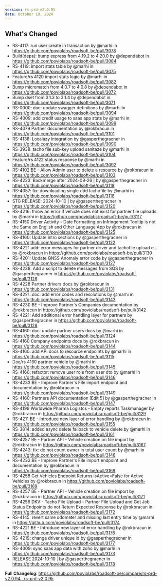 ```yaml
---
version: rs-prd-v2.0.95
date: October 10, 2024
---
```


## What's Changed
* RS-4117: run user create in transaction by @marhi in https://github.com/poviolabs/roadsoft-be/pull/3078
* Build(deps): bump express from 4.19.2 to 4.20.0 by @dependabot in https://github.com/poviolabs/roadsoft-be/pull/3084
* RS-4119: import stats table by @marhi in https://github.com/poviolabs/roadsoft-be/pull/3075
* Feature/rs 4120 import stats logic by @marhi in https://github.com/poviolabs/roadsoft-be/pull/3082
* Bump micromatch from 4.0.7 to 4.0.8 by @dependabot in https://github.com/poviolabs/roadsoft-be/pull/3072
* Bump dset from 3.1.3 to 3.1.4 by @dependabot in https://github.com/poviolabs/roadsoft-be/pull/3071
* RS-0000: doc: update swagger definitions by @marhi in https://github.com/poviolabs/roadsoft-be/pull/3094
* RS-4009: add credit usage to saas app stats by @marhi in https://github.com/poviolabs/roadsoft-be/pull/3099
* RS-4079 Partner documentation by @rokbracun in https://github.com/poviolabs/roadsoft-be/pull/3101
* RS-4138: Localazy integration by @gasperthegracner in https://github.com/poviolabs/roadsoft-be/pull/3090
* RS-3938: tacho file sub-key upload sanitaze by @marhi in https://github.com/poviolabs/roadsoft-be/pull/3104
* Feature/rs 4122 status response by @marhi in https://github.com/poviolabs/roadsoft-be/pull/3092
* RS-4102 BE - Allow Admin user to delete a resource by @rokbracun in https://github.com/poviolabs/roadsoft-be/pull/3103
* RS-4223: Backmerge after 2024-09-26  | by @gasperthegracner in https://github.com/poviolabs/roadsoft-be/pull/3118
* RS-4057: fix: downloading single ddd tachofile by @marhi in https://github.com/poviolabs/roadsoft-be/pull/3116
* STG RELEASE: 2024-10-10 | by @gasperthegracner in https://github.com/poviolabs/roadsoft-be/pull/3120
* RS-4216: throw an error if vehicle does not exist for partner file uploads by @marhi in https://github.com/poviolabs/roadsoft-be/pull/3117
* RS-4150 Driver Activity - Date Formatting on Infringement Tooltip is not the Same on English and Other Language App by @rokbracun in https://github.com/poviolabs/roadsoft-be/pull/3125
* RS-4160: Update intro sections by @gasperthegracner in https://github.com/poviolabs/roadsoft-be/pull/3122
* RS-4221 add: error messages for partner driver and tachofile upload e… by @rokbracun in https://github.com/poviolabs/roadsoft-be/pull/3130
* RS-4201: Update GNSS Anomaly error code by @gasperthegracner in https://github.com/poviolabs/roadsoft-be/pull/3127
* RS-4238: Add a script to delete messages from SQS by @gasperthegracner in https://github.com/poviolabs/roadsoft-be/pull/3126
* RS-4228 Partner drivers docs by @rokbracun in https://github.com/poviolabs/roadsoft-be/pull/3131
* RS-4221: doc: add error codes and resolutions by @marhi in https://github.com/poviolabs/roadsoft-be/pull/3143
* RS-4230 BE - Improve Partner's Companies documentation by @rokbracun in https://github.com/poviolabs/roadsoft-be/pull/3142
* RS-4221: Add additional error handling layer for partners by @gasperthegracner in https://github.com/poviolabs/roadsoft-be/pull/3128
* RS-4160: doc: update partner users docs by @marhi in https://github.com/poviolabs/roadsoft-be/pull/3124
* RS-4160 Company endpoints docs by @rokbracun in https://github.com/poviolabs/roadsoft-be/pull/3144
* RS-4160: add API docs to resource endpoints by @marhi in https://github.com/poviolabs/roadsoft-be/pull/3115
* Doc/rs 4160 partner vehicle by @marhi in https://github.com/poviolabs/roadsoft-be/pull/3145
* RS-4160: refactor: remove user role from user dto by @marhi in https://github.com/poviolabs/roadsoft-be/pull/3146
* RS-4233 BE - Improve Partner's File import endpoint and documentation by @rokbracun in https://github.com/poviolabs/roadsoft-be/pull/3149
* RS-4160: Partners API documentation [Edit 5] by @gasperthegracner in https://github.com/poviolabs/roadsoft-be/pull/3147
* RS-4199 Worldwide Pharma Logistcs - Empty reports Taskmanager by @rokbracun in https://github.com/poviolabs/roadsoft-be/pull/3129
* RS-4211 BE - Introduce new layer of error handling by @rokbracun in https://github.com/poviolabs/roadsoft-be/pull/3155
* RS-3814: added async delete fallback to vehicle delete by @marhi in https://github.com/poviolabs/roadsoft-be/pull/3161
* RS-4257 BE - Partner API - Vehicle creation on file import by @rokbracun in https://github.com/poviolabs/roadsoft-be/pull/3167
* RS-4243: fix: do not count owner in total user count by @marhi in https://github.com/poviolabs/roadsoft-be/pull/3148
* RS-4233 BE - Improve Partner's File import endpoint and documentation by @rokbracun in https://github.com/poviolabs/roadsoft-be/pull/3168
* RS-4258 Get Vehicles Endpoint Returns isActive=False for Active Vehicles by @rokbracun in https://github.com/poviolabs/roadsoft-be/pull/3169
* RS-4257 BE - Partner API - Vehicle creation on file import by @rokbracun in https://github.com/poviolabs/roadsoft-be/pull/3171
* RS-4256 DKV - Tacho File Upload - Partner File Upload and Get Job Status Endpoints do not Return Expected Response by @rokbracun in https://github.com/poviolabs/roadsoft-be/pull/3172
* RS-4145: revert same odometer and missing last entry time by @marhi in https://github.com/poviolabs/roadsoft-be/pull/3174
* RS-4221 BE - Introduce new layer of error handling by @rokbracun in https://github.com/poviolabs/roadsoft-be/pull/3176
* RS-4219: change driver unique id by @gasperthegracner in https://github.com/poviolabs/roadsoft-be/pull/3177
* RS-4009: sync saas app data with zoho by @marhi in https://github.com/poviolabs/roadsoft-be/pull/3173
* RELEASE 2024-10-10 | by @gasperthegracner in https://github.com/poviolabs/roadsoft-be/pull/3178


**Full Changelog**: https://github.com/poviolabs/roadsoft-be/compare/rs-prd-v2.0.94...rs-prd-v2.0.95